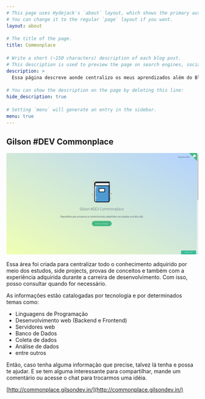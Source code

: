 ```yaml
---
# This page uses Hydejack's `about` layout, which shows the primary author's picture and about text at the top.
# You can change it to the regular `page` layout if you want.
layout: about

# The title of the page.
title: Commonplace

# Write a short (~150 characters) description of each blog post.
# This description is used to preview the page on search engines, social media, etc.
description: >
  Essa página descreve aonde centralizo os meus aprendizados além do Blog

# You can show the description on the page by deleting this line:
hide_description: true

# Setting `menu` will generate an entry in the sidebar.
menu: true
---
```


## Gilson #DEV Commonplace

[![Screenshot do site](/assets/img/screenshot_commonplace.png)](http://commonplace.gilsondev.in/)

Essa área foi criada para centralizar todo o conhecimento adquirido por meio dos estudos, side projects, provas de conceitos e também com a experiência adquirida durante a carreira de desenvolvimento. Com isso, posso consultar quando for necessário.

As informações estão catalogadas por tecnologia e por determinados temas como:

- Linguagens de Programação
- Desenvolvimento web (Backend e Frontend)
- Servidores web
- Banco de Dados
- Coleta de dados
- Análise de dados
- entre outros

Então, caso tenha alguma informação que precise, talvez lá tenha e possa te ajudar. E se tem alguma interessante para compartilhar, mande um comentário ou acesse o chat para trocarmos uma idéia.

[http://commonplace.gilsondev.in/](http://commonplace.gilsondev.in/)
